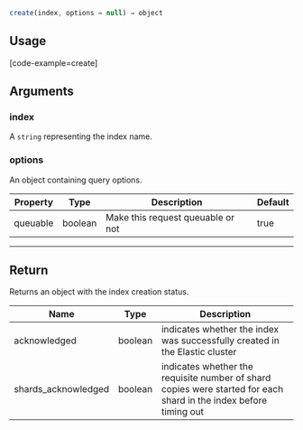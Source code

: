 ``` javascript
create(index, options = null) ⇒ object
```

## Usage

[code-example=create]

## Arguments

### index

A `string` representing the index name.

### options

An object containing query options.

| Property | Type    | Description                       | Default |
| -------- | ------- | --------------------------------- | ------- |
| queuable | boolean | Make this request queuable or not | true    |

---

## Return

Returns an object with the index creation status.

| Name | Type | Description
|------|------|-------------
| acknowledged | boolean | indicates whether the index was successfully created in the Elastic cluster
| shards_acknowledged | boolean | indicates whether the requisite number of shard copies were started for each shard in the index before timing out
